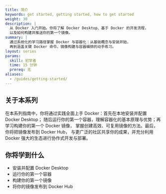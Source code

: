 ```yaml
---
title: 简介
keywords: get started, getting started, how to get started
weight: 30
description: |
  从 Docker 入门开始。你将了解 Docker Desktop、基于 Docker 的开发流程，
  以及如何构建并推送你的第一个镜像。
summary: |
  通过系统化的学习路径掌握 Docker 与容器化：从基础概念与安装开始，
  再到涵盖关键 Docker 命令、镜像构建与容器编排的动手练习。
layout: series
params:
  skill: 初学者
  time: 15 分钟
  prereq: 无
aliases:
  - /guides/getting-started/
---
```


## 关于本系列

在本系列指南中，你将通过实践全面上手 Docker：首先在本地安装并配置 Docker Desktop；
随后运行你的第一个容器，理解容器化的基本原理与优势；再学习构建你的第一个 Docker 镜像，
掌握创建高效、可复用镜像的方法。最后，你将把镜像发布到 Docker Hub，
与更广泛的社区共享你的成果，并充分利用 Docker 强大的生态进行协作式开发与部署。

## 你将学到什么

- 安装并配置 Docker Desktop
- 运行你的第一个容器
- 构建你的第一个镜像
- 将你的镜像发布到 Docker Hub

